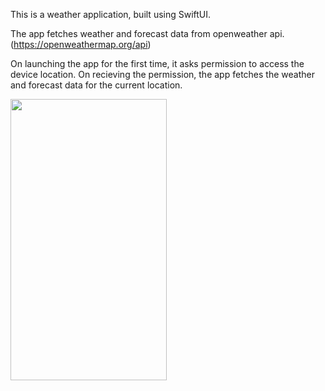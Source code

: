 This is a weather application, built using SwiftUI.

The app fetches weather and forecast data from openweather api. (https://openweathermap.org/api)

On launching the app for the first time, it asks permission to access the device location. On recieving the permission, the app fetches the weather and forecast data for the current location.

<img src="[https://camo.githubusercontent.com/..." data-canonical-src="https://gyazo.com/eb5c5741b6a9a16c692170a41a49c858.png](https://github.com/Samhitha-2001/Weather-Application-using-SwiftUI--iOS-developement-/blob/main/screenshots/First-screen.png)https://github.com/Samhitha-2001/Weather-Application-using-SwiftUI--iOS-developement-/blob/main/screenshots/First-screen.png" width="250" height="450" />

